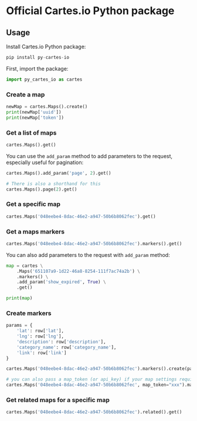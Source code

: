 # Official Cartes.io Python package

## Usage

Install Cartes.io Python package:

```python
pip install py-cartes-io
```

First, import the package:

```python
import py_cartes_io as cartes
```

### Create a map

```python
newMap = cartes.Maps().create()
print(newMap['uuid'])
print(newMap['token'])
```

### Get a list of maps

```python
cartes.Maps().get()
```

You can use the `add_param` method to add parameters to the request, especially useful for pagination:

```python
cartes.Maps().add_param('page', 2).get()

# There is also a shorthand for this
cartes.Maps().page(2).get()
```

### Get a specific map

```python
cartes.Maps('048eebe4-8dac-46e2-a947-50b6b8062fec').get()
```
### Get a maps markers

```python
cartes.Maps('048eebe4-8dac-46e2-a947-50b6b8062fec').markers().get()
```

You can also add parameters to the request with `add_param` method:

```python
map = cartes \
    .Maps('651107a9-1d22-46a8-8254-111f7ac74a2b') \
    .markers() \
    .add_param('show_expired', True) \
    .get()

print(map)
```

### Create markers

```python
params = {
    'lat': row['lat'],
    'lng': row['lng'],
    'description': row['description'],
    'category_name': row['category_name'],
    'link': row['link']
}

cartes.Maps('048eebe4-8dac-46e2-a947-50b6b8062fec').markers().create(params)

# you can also pass a map_token (or api_key) if your map settings require it
cartes.Maps('048eebe4-8dac-46e2-a947-50b6b8062fec', map_token="xxx").markers().create(params)
```

### Get related maps for a specific map

```python
cartes.Maps('048eebe4-8dac-46e2-a947-50b6b8062fec').related().get()
```
